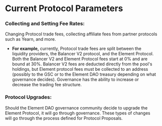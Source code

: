 # Current Protocol Parameters

### **Collecting and Setting Fee Rates:**

Changing Protocol trade fees, collecting affiliate fees from partner protocols such as Yearn, and more.

* **For example,** currently, Protocol trade fees are split between the liquidity providers, the Balancer V2 protocol, and the Element Protocol. Both the Balancer V2 and Element Protocol fees start at 0% and are bound at 30%. Balancer V2 fees are deducted directly from the pool's holdings, but Element protocol fees must be collected to an address (possibly to the GSC or to the Element DAO treasury depending on what governance decides). Governance has the ability to increase or decrease the trading fee structure.

### **Protocol Upgrades:**&#x20;

Should the Element DAO governance community decide to upgrade the Element Protocol, it will go through governance. These types of changes will go through the process defined for Protocol Proposals.
